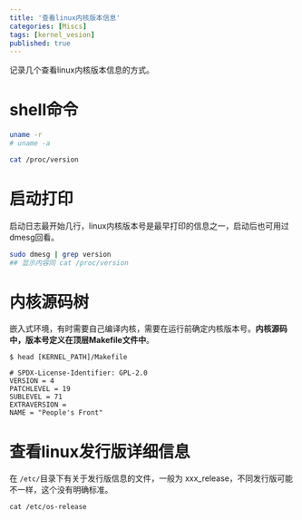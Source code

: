 ```yaml
---
title: '查看linux内核版本信息'
categories: [Miscs]
tags: [kernel_vesion]
published: true
---
```



记录几个查看linux内核版本信息的方式。

# shell命令

```bash
uname -r 
# uname -a

cat /proc/version
```

# 启动打印

启动日志最开始几行，linux内核版本号是最早打印的信息之一，启动后也可用过dmesg回看。

```bash
sudo dmesg | grep version
## 显示内容同 cat /proc/version
```

# 内核源码树

嵌入式环境，有时需要自己编译内核，需要在运行前确定内核版本号。**内核源码中，版本号定义在顶层Makefile文件中**。
```
$ head [KERNEL_PATH]/Makefile

# SPDX-License-Identifier: GPL-2.0
VERSION = 4
PATCHLEVEL = 19
SUBLEVEL = 71
EXTRAVERSION =
NAME = "People's Front"
```


# 查看linux发行版详细信息

在 `/etc/`目录下有关于发行版信息的文件，一般为 xxx_release，不同发行版可能不一样，这个没有明确标准。

```
cat /etc/os-release
```
